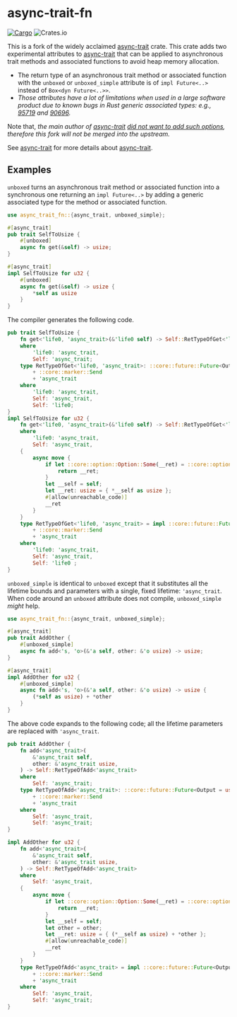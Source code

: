 # async-trait-fn

[![Cargo](https://img.shields.io/crates/v/async-trait-fn?style=flat-square)](https://crates.io/crates/async-trait-fn)
![Crates.io](https://img.shields.io/crates/l/async-trait-fn?style=flat-square)

This is a fork of the widely acclaimed [async-trait](https://github.com/dtolnay/async-trait) crate. This crate adds two experimental attributes to [async-trait](https://github.com/dtolnay/async-trait) that can be applied to asynchronous trait methods and associated functions to avoid heap memory allocation.

* The return type of an asynchronous trait method or associated function with the `unboxed` or `unboxed_simple` attribute is of `impl Future<..>` instead of `Box<dyn Future<..>>`.
* *Those attributes have a lot of limitations when used in a large software product due to known bugs in Rust generic associated types: e.g., [95719](https://github.com/rust-lang/rust/issues/95719) and [90696](https://github.com/rust-lang/rust/issues/90696).*

Note that, _the main author of [async-trait](https://github.com/dtolnay/async-trait) [did not want to add such options](https://github.com/dtolnay/async-trait/pull/189), therefore this fork will not be merged into the upstream._

See [async-trait](https://github.com/dtolnay/async-trait) for more details about [async-trait](https://github.com/dtolnay/async-trait).

## Examples

`unboxed` turns an asynchronous trait method or associated function into a synchronous one returning an `impl Future<..>` by adding a generic associated type for the method or associated function.

```rust
use async_trait_fn::{async_trait, unboxed_simple};

#[async_trait]
pub trait SelfToUsize {
    #[unboxed]
    async fn get(&self) -> usize;
}

#[async_trait]
impl SelfToUsize for u32 {
    #[unboxed]
    async fn get(&self) -> usize {
        *self as usize
    }
}
```

The compiler generates the following code.

```rust
pub trait SelfToUsize {
    fn get<'life0, 'async_trait>(&'life0 self) -> Self::RetTypeOfGet<'life0, 'async_trait>
    where
        'life0: 'async_trait,
        Self: 'async_trait;
    type RetTypeOfGet<'life0, 'async_trait>: ::core::future::Future<Output = usize>
        + ::core::marker::Send
        + 'async_trait
    where
        'life0: 'async_trait,
        Self: 'async_trait,
        Self: 'life0;
}
impl SelfToUsize for u32 {
    fn get<'life0, 'async_trait>(&'life0 self) -> Self::RetTypeOfGet<'life0, 'async_trait>
    where
        'life0: 'async_trait,
        Self: 'async_trait,
    {
        async move {
            if let ::core::option::Option::Some(__ret) = ::core::option::Option::None::<usize> {
                return __ret;
            }
            let __self = self;
            let __ret: usize = { *__self as usize };
            #[allow(unreachable_code)]
            __ret
        }
    }
    type RetTypeOfGet<'life0, 'async_trait> = impl ::core::future::Future<Output = usize>
        + ::core::marker::Send
        + 'async_trait
    where
        'life0: 'async_trait,
        Self: 'async_trait,
        Self: 'life0 ;
}
```

`unboxed_simple` is identical to `unboxed` except that it substitutes all the lifetime bounds and parameters with a single, fixed lifetime: `'async_trait`. When code around an `unboxed` attribute does not compile, `unboxed_simple` _might_ help.

```rust
use async_trait_fn::{async_trait, unboxed_simple};

#[async_trait]
pub trait AddOther {
    #[unboxed_simple]
    async fn add<'s, 'o>(&'a self, other: &'o usize) -> usize;
}

#[async_trait]
impl AddOther for u32 {
    #[unboxed_simple]
    async fn add<'s, 'o>(&'a self, other: &'o usize) -> usize {
        (*self as usize) + *other
    }
}

```

The above code expands to the following code; all the lifetime parameters are replaced with `'async_trait`.

```rust
pub trait AddOther {
    fn add<'async_trait>(
        &'async_trait self,
        other: &'async_trait usize,
    ) -> Self::RetTypeOfAdd<'async_trait>
    where
        Self: 'async_trait;
    type RetTypeOfAdd<'async_trait>: ::core::future::Future<Output = usize>
        + ::core::marker::Send
        + 'async_trait
    where
        Self: 'async_trait,
        Self: 'async_trait;
}

impl AddOther for u32 {
    fn add<'async_trait>(
        &'async_trait self,
        other: &'async_trait usize,
    ) -> Self::RetTypeOfAdd<'async_trait>
    where
        Self: 'async_trait,
    {
        async move {
            if let ::core::option::Option::Some(__ret) = ::core::option::Option::None::<usize> {
                return __ret;
            }
            let __self = self;
            let other = other;
            let __ret: usize = { (*__self as usize) + *other };
            #[allow(unreachable_code)]
            __ret
        }
    }
    type RetTypeOfAdd<'async_trait> = impl ::core::future::Future<Output = usize>
        + ::core::marker::Send
        + 'async_trait
    where
        Self: 'async_trait,
        Self: 'async_trait;
}
```
